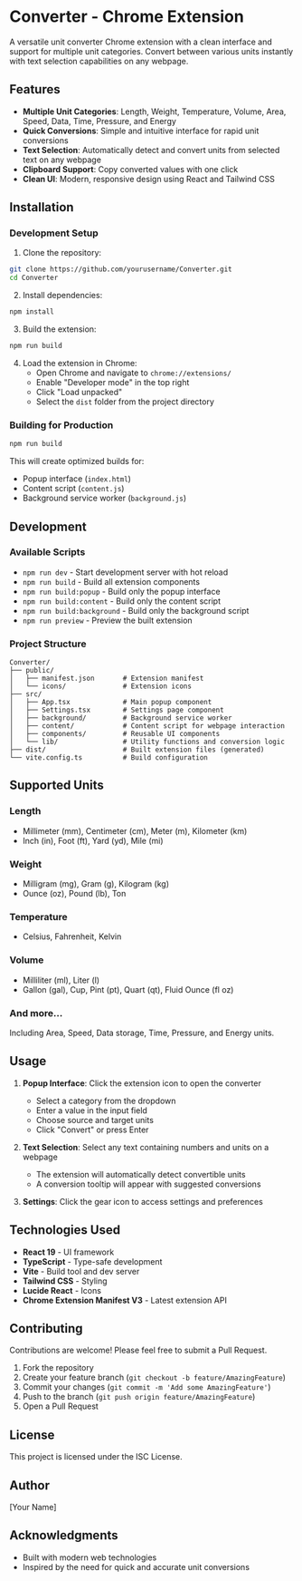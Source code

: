 # Converter - Chrome Extension

A versatile unit converter Chrome extension with a clean interface and support for multiple unit categories. Convert between various units instantly with text selection capabilities on any webpage.

## Features

- **Multiple Unit Categories**: Length, Weight, Temperature, Volume, Area, Speed, Data, Time, Pressure, and Energy
- **Quick Conversions**: Simple and intuitive interface for rapid unit conversions
- **Text Selection**: Automatically detect and convert units from selected text on any webpage
- **Clipboard Support**: Copy converted values with one click
- **Clean UI**: Modern, responsive design using React and Tailwind CSS

## Installation

### Development Setup

1. Clone the repository:
```bash
git clone https://github.com/yourusername/Converter.git
cd Converter
```

2. Install dependencies:
```bash
npm install
```

3. Build the extension:
```bash
npm run build
```

4. Load the extension in Chrome:
   - Open Chrome and navigate to `chrome://extensions/`
   - Enable "Developer mode" in the top right
   - Click "Load unpacked"
   - Select the `dist` folder from the project directory

### Building for Production

```bash
npm run build
```

This will create optimized builds for:
- Popup interface (`index.html`)
- Content script (`content.js`)
- Background service worker (`background.js`)

## Development

### Available Scripts

- `npm run dev` - Start development server with hot reload
- `npm run build` - Build all extension components
- `npm run build:popup` - Build only the popup interface
- `npm run build:content` - Build only the content script
- `npm run build:background` - Build only the background script
- `npm run preview` - Preview the built extension

### Project Structure

```
Converter/
├── public/
│   ├── manifest.json       # Extension manifest
│   └── icons/              # Extension icons
├── src/
│   ├── App.tsx             # Main popup component
│   ├── Settings.tsx        # Settings page component
│   ├── background/         # Background service worker
│   ├── content/            # Content script for webpage interaction
│   ├── components/         # Reusable UI components
│   └── lib/                # Utility functions and conversion logic
├── dist/                   # Built extension files (generated)
└── vite.config.ts          # Build configuration
```

## Supported Units

### Length
- Millimeter (mm), Centimeter (cm), Meter (m), Kilometer (km)
- Inch (in), Foot (ft), Yard (yd), Mile (mi)

### Weight
- Milligram (mg), Gram (g), Kilogram (kg)
- Ounce (oz), Pound (lb), Ton

### Temperature
- Celsius, Fahrenheit, Kelvin

### Volume
- Milliliter (ml), Liter (l)
- Gallon (gal), Cup, Pint (pt), Quart (qt), Fluid Ounce (fl oz)

### And more...
Including Area, Speed, Data storage, Time, Pressure, and Energy units.

## Usage

1. **Popup Interface**: Click the extension icon to open the converter
   - Select a category from the dropdown
   - Enter a value in the input field
   - Choose source and target units
   - Click "Convert" or press Enter

2. **Text Selection**: Select any text containing numbers and units on a webpage
   - The extension will automatically detect convertible units
   - A conversion tooltip will appear with suggested conversions

3. **Settings**: Click the gear icon to access settings and preferences

## Technologies Used

- **React 19** - UI framework
- **TypeScript** - Type-safe development
- **Vite** - Build tool and dev server
- **Tailwind CSS** - Styling
- **Lucide React** - Icons
- **Chrome Extension Manifest V3** - Latest extension API

## Contributing

Contributions are welcome! Please feel free to submit a Pull Request.

1. Fork the repository
2. Create your feature branch (`git checkout -b feature/AmazingFeature`)
3. Commit your changes (`git commit -m 'Add some AmazingFeature'`)
4. Push to the branch (`git push origin feature/AmazingFeature`)
5. Open a Pull Request

## License

This project is licensed under the ISC License.

## Author

[Your Name]

## Acknowledgments

- Built with modern web technologies
- Inspired by the need for quick and accurate unit conversions